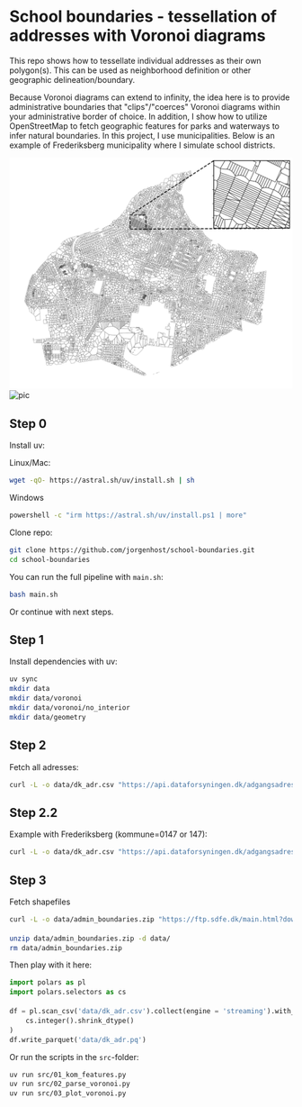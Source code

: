 # School boundaries - tessellation of addresses with Voronoi diagrams

This repo shows how to tessellate individual addresses as their own polygon(s). This can be used as neighborhood definition or other geographic delineation/boundary.

Because Voronoi diagrams can extend to infinity, the idea here is to provide administrative boundaries that "clips"/"coerces" Voronoi diagrams within your administrative border of choice. In addition, I show how to utilize OpenStreetMap to fetch geographic features for parks and waterways to infer natural boundaries. In this project, I use municipalities. Below is an example of Frederiksberg municipality where I simulate school districts.

![pic](figs/voronoi_tess_fberg.svg)
![pic](figs/voronoi_tess_fberg_districts.svg)

## Step 0
Install uv:

Linux/Mac:

```bash
wget -qO- https://astral.sh/uv/install.sh | sh
```

Windows
```bash
powershell -c "irm https://astral.sh/uv/install.ps1 | more"
```

Clone repo:

```bash
git clone https://github.com/jorgenhost/school-boundaries.git
cd school-boundaries
```

You can run the full pipeline with `main.sh`:

```bash
bash main.sh
```

Or continue with next steps.

## Step 1

Install dependencies with uv:

```bash
uv sync
mkdir data
mkdir data/voronoi
mkdir data/voronoi/no_interior
mkdir data/geometry
```

## Step 2
Fetch all adresses:
```bash
curl -L -o data/dk_adr.csv "https://api.dataforsyningen.dk/adgangsadresser?&format=csv"
```

## Step 2.2

Example with Frederiksberg (kommune=0147 or 147):

```bash
curl -L -o data/dk_adr.csv "https://api.dataforsyningen.dk/adgangsadresser?kommunekode=0147&format=csv"
```

## Step 3
Fetch shapefiles

```bash
curl -L -o data/admin_boundaries.zip "https://ftp.sdfe.dk/main.html?download&weblink=60a0dc5e27d9561a3d761e876cb2684d&realfilename=DK%5FAdministrativeUnit%2Ezip"

unzip data/admin_boundaries.zip -d data/
rm data/admin_boundaries.zip

```


Then play with it here:
```python
import polars as pl
import polars.selectors as cs

df = pl.scan_csv('data/dk_adr.csv').collect(engine = 'streaming').with_columns(
    cs.integer().shrink_dtype()
)
df.write_parquet('data/dk_adr.pq')
```

Or run the scripts in the `src`-folder:

```bash
uv run src/01_kom_features.py
uv run src/02_parse_voronoi.py
uv run src/03_plot_voronoi.py
```
